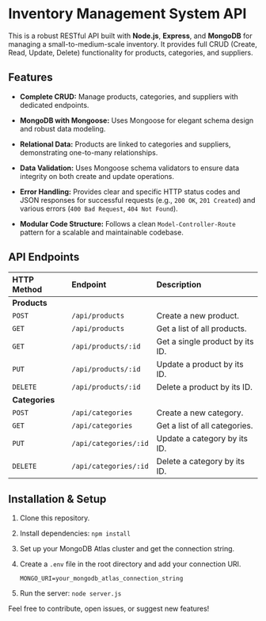 # Inventory Management System API

This is a robust RESTful API built with **Node.js**, **Express**, and **MongoDB** for managing a small-to-medium-scale inventory. It provides full CRUD (Create, Read, Update, Delete) functionality for products, categories, and suppliers.

## Features

* **Complete CRUD:** Manage products, categories, and suppliers with dedicated endpoints.

* **MongoDB with Mongoose:** Uses Mongoose for elegant schema design and robust data modeling.

* **Relational Data:** Products are linked to categories and suppliers, demonstrating one-to-many relationships.

* **Data Validation:** Uses Mongoose schema validators to ensure data integrity on both create and update operations.

* **Error Handling:** Provides clear and specific HTTP status codes and JSON responses for successful requests (e.g., `200 OK`, `201 Created`) and various errors (`400 Bad Request`, `404 Not Found`).

* **Modular Code Structure:** Follows a clean `Model-Controller-Route` pattern for a scalable and maintainable codebase.

## API Endpoints

| **HTTP Method** | **Endpoint** | **Description** |
| :--- | :--- | :--- |
| **Products** | | |
| `POST` | `/api/products` | Create a new product. |
| `GET` | `/api/products` | Get a list of all products. |
| `GET` | `/api/products/:id` | Get a single product by its ID. |
| `PUT` | `/api/products/:id` | Update a product by its ID. |
| `DELETE` | `/api/products/:id` | Delete a product by its ID. |
| **Categories** | | |
| `POST` | `/api/categories` | Create a new category. |
| `GET` | `/api/categories` | Get a list of all categories. |
| `PUT` | `/api/categories/:id` | Update a category by its ID. |
| `DELETE` | `/api/categories/:id` | Delete a category by its ID. |

## Installation & Setup

1.  Clone this repository.

2.  Install dependencies: `npm install`

3.  Set up your MongoDB Atlas cluster and get the connection string.

4.  Create a `.env` file in the root directory and add your connection URI.

    ```
    MONGO_URI=your_mongodb_atlas_connection_string

    ```

5.  Run the server: `node server.js`

Feel free to contribute, open issues, or suggest new features!